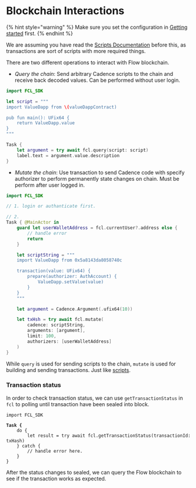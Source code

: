 # Blockchain Interactions

{% hint style="warning" %}
Make sure you set the configuration in [Getting started](getting-started.md) first.
{% endhint %}

We are assuming you have read the [Scripts Documentation](https://docs.onflow.org/fcl/reference/scripts/) before this, as transactions are sort of scripts with more required things.

There are two different operations to interact with Flow blockchain.

* _Query the chain_: Send arbitrary Cadence scripts to the chain and receive back decoded values. Can be performed without user login.

```swift
import FCL_SDK

let script = """
import ValueDapp from \(valueDappContract)

pub fun main(): UFix64 {
    return ValueDapp.value
}
"""

Task {
    let argument = try await fcl.query(script: script)
    label.text = argument.value.description
}
```

* _Mutate the chain_: Use transaction to send Cadence code with specify authorizer to perform permanently state changes on chain. Must be perform after user logged in.

```swift
import FCL_SDK

// 1. login or authanticate first.

// 2.
Task { @MainActor in
    guard let userWalletAddress = fcl.currentUser?.address else {
        // handle error
        return
    }

    let scriptString = """
    import ValueDapp from 0x5a8143da8058740c

    transaction(value: UFix64) {
        prepare(authorizer: AuthAccount) {
            ValueDapp.setValue(value)
        }
    }
    """

    let argument = Cadence.Argument(.ufix64(10))

    let txHsh = try await fcl.mutate(
        cadence: scriptString,
        arguments: [argument],
        limit: 100,
        authorizers: [userWalletAddress]
    )
}
```

While `query` is used for sending scripts to the chain, `mutate` is used for building and sending transactions. Just like [scripts](https://docs.onflow.org/fcl/reference/scripts/).

### Transaction status

In order to check transaction status, we can use `getTransactionStatus` in `fcl` to polling until transaction have been sealed into block.

<pre class="language-swift"><code class="lang-swift">import FCL_SDK
<strong>
</strong><strong>Task {
</strong>    do {
        let result = try await fcl.getTransactionStatus(transactionId: txHash)
    } catch {
        // handle error here.
    }
}</code></pre>

After the status changes to sealed, we can query the Flow blockchain to see if the transaction works as expected.
